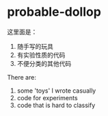# probable-dollop
这里面是：
1. 随手写的玩具
2. 有实验性质的代码
3. 不便分类的其他代码

There are: 
1. some 'toys' I wrote casually
2. code for experiments
3. code that is hard to classify